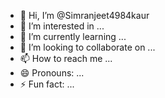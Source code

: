 - 👋 Hi, I’m @Simranjeet4984kaur
- 👀 I’m interested in ...
- 🌱 I’m currently learning ...
- 💞️ I’m looking to collaborate on ...
- 📫 How to reach me ...
- 😄 Pronouns: ...
- ⚡ Fun fact: ...

<!---
Simranjeet4984kaur/Simranjeet4984kaur is a ✨ special ✨ repository because its `README.md` (this file) appears on your GitHub profile.
You can click the Preview link to take a look at your changes.
--->
